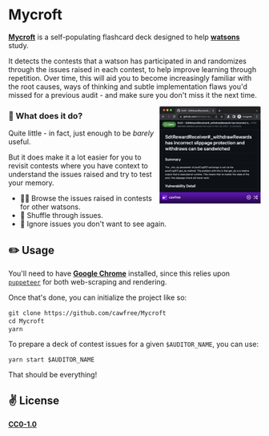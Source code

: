 # Mycroft

[__Mycroft__](https://github.com/cawfree/Mycroft) is a self-populating flashcard deck designed to help [__watsons__](https://audits.sherlock.xyz/leaderboard) study.

It detects the contests that a watson has participated in and randomizes through the issues raised in each contest, to help improve learning through repetition. Over time, this will aid you to become increasingly familiar with the root causes,  ways of thinking and subtle implementation flaws you'd missed for a previous audit - and make sure you don't miss it the next time.

<div>
  <img align="right" width="40%" src="public/preview.jpg">
</div>

### 🤔 What does it do?

Quite little - in fact, just enough to be _barely_ useful.

But it does make it a lot easier for you to revisit contests where you have context to understand the issues raised and try to test your memory.

- 🕵️‍♀️ Browse the issues raised in contests for other watsons.
- 🔀 Shuffle through issues.
- 🚫 Ignore issues you don't want to see again.

## ✏️ Usage

You'll need to have [__Google Chrome__](https://blog.google/products/chrome/) installed, since this relies upon [`puppeteer`](https://github.com/puppeteer/puppeteer) for both web-scraping and rendering.

Once that's done, you can initialize the project like so:

```shell
git clone https://github.com/cawfree/Mycroft
cd Mycroft
yarn
```

To prepare a deck of contest issues for a given `$AUDITOR_NAME`, you can use:

```shell
yarn start $AUDITOR_NAME
```

That should be everything! 

## ✌️ License
[__CC0-1.0__](LICENSE.md)
